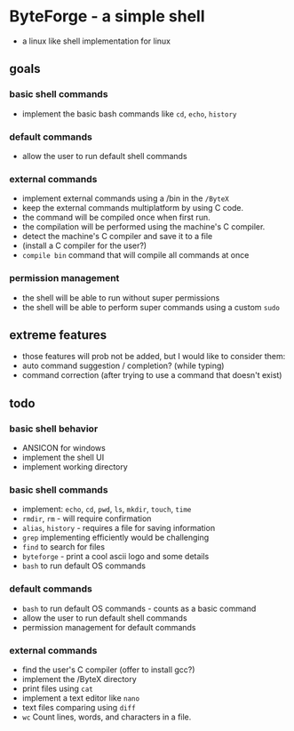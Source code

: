 # ByteForge - a simple shell
- a linux like shell implementation for linux

## goals

### basic shell commands
- implement the basic bash commands like `cd`, `echo`, `history`

### default commands
- allow the user to run default shell commands 

### external commands
- implement external commands using a /bin in the `/ByteX`
- keep the external commands multiplatform by using C code.
- the command will be compiled once when first run.
- the compilation will be performed using the machine's C compiler.
- detect the machine's C compiler and save it to a file
- (install a C compiler for the user?)
- `compile bin` command that will compile all commands at once

### permission management
- the shell will be able to run without super permissions
- the shell will be able to perform super commands using a custom `sudo`

## extreme features
- those features will prob not be added, but I would like to consider them:
- auto command suggestion / completion? (while typing) 
- command correction (after trying to use a command that doesn't exist)


## todo

### basic shell behavior
- ANSICON for windows
- implement the shell UI
- implement working directory

### basic shell commands
- implement: `echo`, `cd`, `pwd`, `ls`, `mkdir`, `touch`, `time`
- `rmdir`, `rm` - will require confirmation
- `alias`, `history` - requires a file for saving information
- `grep` implementing efficiently would be challenging
- `find` to search for files
- `byteforge` - print a cool ascii logo and some details
- `bash` to run default OS commands

### default commands
- `bash` to run default OS commands - counts as a basic command
- allow the user to run default shell commands
- permission management for default commands

### external commands
- find the user's C compiler (offer to install gcc?)
- implement the /ByteX directory
- print files using `cat`
- implement a text editor like `nano`
- text files comparing using `diff`
- `wc` Count lines, words, and characters in a file.